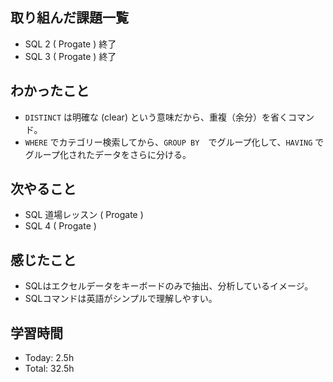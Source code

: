 ## 取り組んだ課題一覧
- SQL 2 ( Progate ) 終了
- SQL 3 ( Progate ) 終了
## わかったこと
- ```DISTINCT``` は明確な (clear) という意味だから、重複（余分）を省くコマンド。
- ```WHERE``` でカテゴリー検索してから、```GROUP BY```　でグループ化して、```HAVING``` でグループ化されたデータをさらに分ける。
## 次やること
- SQL 道場レッスン ( Progate )
- SQL 4 ( Progate )
## 感じたこと
- SQLはエクセルデータをキーボードのみで抽出、分析しているイメージ。
- SQLコマンドは英語がシンプルで理解しやすい。
## 学習時間
- Today: 2.5h
- Total: 32.5h
